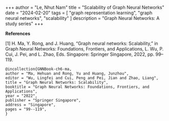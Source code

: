 +++
author = "Le, Nhut Nam"
title = "Scalability of Graph Neural Networks"
date = "2024-02-20"
tags = [
    "graph representation learning", "graph neural networks", "scalability"
]
description = "Graph Neural Networks: A study series"
+++


**References**

[1] H. Ma, Y. Rong, and J. Huang, “Graph neural networks: Scalability,” in Graph Neural Networks: Foundations, Frontiers, and Applications, L. Wu, P. Cui, J. Pei, and L. Zhao, Eds. Singapore: Springer Singapore, 2022, pp. 99–119.

```
@incollection{GNNBook-ch6-ma,
author = "Ma, Hehuan and Rong, Yu and Huang, Junzhou",
editor = "Wu, Lingfei and Cui, Peng and Pei, Jian and Zhao, Liang",
title = "Graph Neural Networks: Scalability",
booktitle = "Graph Neural Networks: Foundations, Frontiers, and Applications",
year = "2022",
publisher = "Springer Singapore",
address = "Singapore",
pages = "99--119",
}
```
